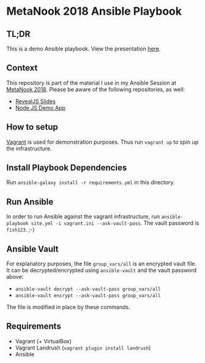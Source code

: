 # MetaNook 2018 Ansible Playbook

## TL;DR

This is a demo Ansible playbook. View the presentation [here](https://tobiasmende.github.io/MetaNook2018-Ansible-Slides/).

## Context

This repository is part of the material I use in my Ansible Session at [MetaNook 2018](https://metanook.de/2018).
Please be aware of the following repositories, as well:

* [RevealJS Slides](https://github.com/TobiasMende/MetaNook2018-Ansible-Slides)
* [Node JS Demo App](https://github.com/TobiasMende/MetaNook2018-Ansible-App)

## How to setup

[Vagrant](https://www.vagrantup.com) is used for demonstration purposes. Thus run `vagrant up` to spin up the infrastructure.

## Install Playbook Dependencies

Run `ansible-galaxy install -r requirements.yml` in this directory.

## Run Ansible

In order to run Ansible against the vagrant infrastructure, run `ansible-playbook site.yml -i vagrant.ini --ask-vault-pass`.
The vault password is `fish123`. ;-)

## Ansible Vault

For explanatory purposes, the file `group_vars/all` is an encrypted vault file.
It can be decrypted/encrypted using `ansible-vault` and the vault password above:
- `ansible-vault decrypt --ask-vault-pass group_vars/all`
- `ansible-vault encrypt --ask-vault-pass group_vars/all`

The file is modified in place by these commands.

## Requirements
- Vagrant (+ VirtualBox)
- Vagrant Landrush (`vagrant plugin install landrush`)
- Ansible